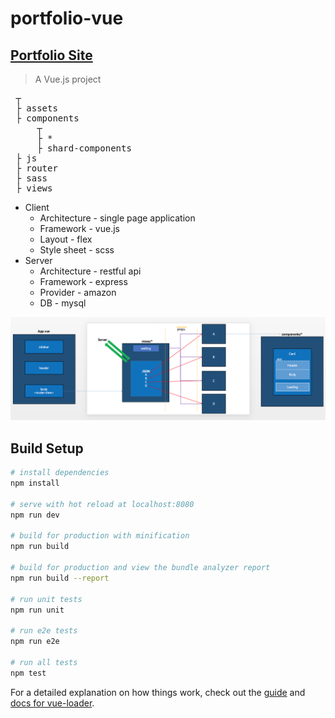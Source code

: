 # portfolio-vue
## [Portfolio Site](https://hotehrud.github.io/portfolio-vue)
> A Vue.js project

<pre>
 ┬  
 ├ assets
 ├ components
     ┬ 
     ├ *
     ├ shard-components
 ├ js
 ├ router
 ├ sass
 ├ views
</pre>

<ul>
  <li>Client
    <ul>
      <li>Architecture - single page application</li>
      <li>Framework - vue.js</li>
      <li>Layout - flex</li>
      <li>Style sheet - scss</li>
    </ul>
  </li>

  <li>Server
    <ul>
      <li>Architecture - restful api</li>
      <li>Framework - express</li>
      <li>Provider - amazon</li>
      <li>DB - mysql</li>
    </ul>
  </li>
</ul>

![alt code flow](docs/images/portfolio.png)

## Build Setup

``` bash
# install dependencies
npm install

# serve with hot reload at localhost:8080
npm run dev

# build for production with minification
npm run build

# build for production and view the bundle analyzer report
npm run build --report

# run unit tests
npm run unit

# run e2e tests
npm run e2e

# run all tests
npm test
```

For a detailed explanation on how things work, check out the [guide](http://vuejs-templates.github.io/webpack/) and [docs for vue-loader](http://vuejs.github.io/vue-loader).
